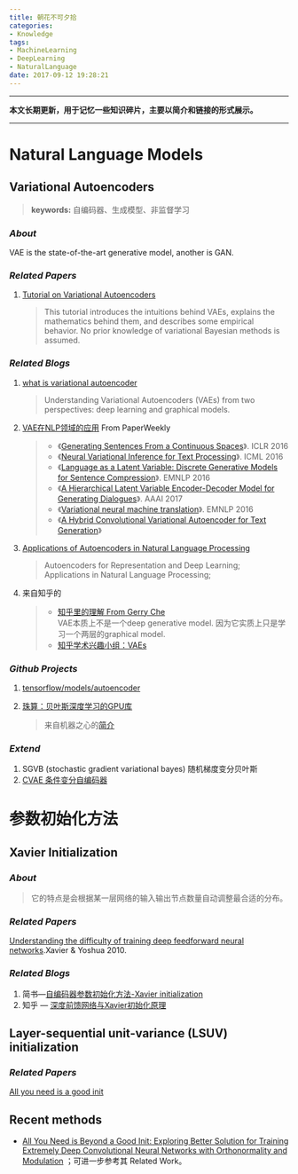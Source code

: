 ```yaml
---
title: 朝花不可夕拾
categories:
- Knowledge
tags:
- MachineLearning
- DeepLearning
- NaturalLanguage
date: 2017-09-12 19:28:21
---
```

* * *
**本文长期更新，用于记忆一些知识碎片，主要以简介和链接的形式展示。**
* * *
# Natural Language Models
## Variational Autoencoders
> **keywords:** 
> 自编码器、生成模型、非监督学习

### ***About***
VAE is the state-of-the-art generative model, another is GAN.
### ***Related Papers***  
1. [Tutorial on Variational Autoencoders](https://arxiv.org/pdf/1606.05908.pdf)  
  
	> 	This tutorial introduces the intuitions behind VAEs, explains the mathematics behind them, and describes some empirical behavior. No prior knowledge of variational Bayesian methods is assumed.

### ***Related Blogs*** 
1. [what is variational autoencoder](https://jaan.io/what-is-variational-autoencoder-vae-tutorial/)  

	> 	Understanding Variational Autoencoders (VAEs) from two perspectives: deep learning and graphical models.  
2. [VAE在NLP领域的应用](http://rsarxiv.github.io/2017/03/02/PaperWeekly%E7%AC%AC%E4%BA%8C%E5%8D%81%E4%B8%83%E6%9C%9F/) From PaperWeekly 
 
	> * 《[Generating Sentences From a Continuous Spaces](https://aclweb.org/anthology/K/K16/K16-1002.pdf)》. ICLR 2016  
	> * 《[Neural Variational Inference for Text Processing](https://arxiv.org/pdf/1511.06038.pdf)》. ICML 2016  
	> * 《[Language as a Latent Variable: Discrete Generative Models for Sentence Compression](https://arxiv.org/pdf/1609.07317v1.pdf)》. EMNLP 2016
	> * 《[A Hierarchical Latent Variable Encoder-Decoder Model for Generating Dialogues](https://arxiv.org/pdf/1605.06069.pdf)》. AAAI 2017
	> * 《[Variational neural machine translation](https://arxiv.org/pdf/1605.07869.pdf)》. EMNLP 2016
	> * 《[A Hybrid Convolutional Variational Autoencoder for Text Generation](https://arxiv.org/pdf/1702.02390.pdf)》  
3. [Applications of Autoencoders in Natural Language Processing](https://www.doc.ic.ac.uk/~js4416/163/website/nlp/)
	> Autoencoders for Representation and Deep Learning;  
	> Applications in Natural Language Processing;  
4. 来自知乎的
	> * [知乎里的理解 From Gerry Che](https://zhuanlan.zhihu.com/p/21741426)  
	VAE本质上不是一个deep generative model. 因为它实质上只是学习一个两层的graphical model. 
	> * [知乎学术兴趣小组：VAEs](https://zhuanlan.zhihu.com/p/25401928)
   
    
### ***Github Projects***  
1. [tensorflow/models/autoencoder](https://github.com/BaeSeulki/models/tree/master/autoencoder)
2. [珠算：贝叶斯深度学习的GPU库](https://github.com/thu-ml/zhusuan)  

	> 来自机器之心的[简介](https://www.jiqizhixin.com/articles/2017-05-09-4)
	
### ***Extend***
1. SGVB (stochastic gradient variational bayes) 随机梯度变分贝叶斯
2. [CVAE 条件变分自编码器](https://zhuanlan.zhihu.com/p/25518643)

# 参数初始化方法
##  Xavier Initialization
### ***About***
> 它的特点是会根据某一层网络的输入输出节点数量自动调整最合适的分布。

### ***Related Papers***
[Understanding the difficulty of training deep feedforward neural networks](http://machinelearning.wustl.edu/mlpapers/paper_files/AISTATS2010_GlorotB10.pdf).Xavier & Yoshua 2010.   
### ***Related Blogs***
1. 简书—[自编码器参数初始化方法-Xavier initialization](http://www.jianshu.com/p/4e53d3c604f6)
2. 知乎 — [深度前馈网络与Xavier初始化原理](https://zhuanlan.zhihu.com/p/27919794) 

## Layer-sequential unit-variance (LSUV) initialization
### ***Related Papers***
[All you need is a good init](https://arxiv.org/pdf/1511.06422.pdf)

## Recent methods
* [All You Need is Beyond a Good Init: Exploring Better Solution for Training
Extremely Deep Convolutional Neural Networks with Orthonormality and
Modulation](https://arxiv.org/pdf/1703.01827.pdf) ；可进一步参考其 Related Work。

  


